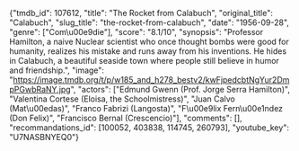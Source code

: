 {"tmdb_id": 107612, "title": "The Rocket from Calabuch", "original_title": "Calabuch", "slug_title": "the-rocket-from-calabuch", "date": "1956-09-28", "genre": ["Com\u00e9die"], "score": "8.1/10", "synopsis": "Professor Hamilton, a naive Nuclear scientist who once thought bombs were good for humanity, realizes his mistake and runs away from his inventions. He hides in Calabuch, a beautiful seaside town where people still believe in humor and friendship.", "image": "https://image.tmdb.org/t/p/w185_and_h278_bestv2/kwFjpedcbtNgYur2DmpPGwbRaNY.jpg", "actors": ["Edmund Gwenn (Prof. Jorge Serra Hamilton)", "Valentina Cortese (Eloisa, the Schoolmistress)", "Juan Calvo (Mat\u00edas)", "Franco Fabrizi (Langosta)", "F\u00e9lix Fern\u00e1ndez (Don Felix)", "Francisco Bernal (Crescencio)"], "comments": [], "recommandations_id": [100052, 403838, 114745, 260793], "youtube_key": "U7NASBNYEQ0"}